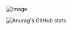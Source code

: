 ![image](https://raw.githubusercontent.com/hyechxn/Coding-Test-Practice/main/Hyechxn.png?token=GHSAT0AAAAAACMZOCTNIP5JG5KGMTWPKGHKZRCFH6A)

![Anurag's GitHub stats](https://github-readme-stats.vercel.app/api?username=hyechxn&show_icons=true&theme=radical)
<!--
**hyechxn/hyechxn** is a ✨ _special_ ✨ repository because its `README.md` (this file) appears on your GitHub profile.
-->
